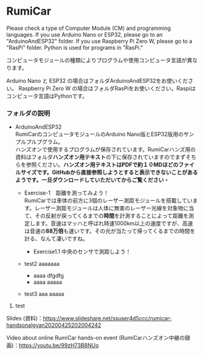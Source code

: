 # RumiCar

Please check a type of Computer Module (CM) and programming languages. If you use Arduino Nano or ESP32, please go to an "ArduinoAndESP32" folder. If you use Raspberry Pi Zero W, please go to a "RasPi" folder. Python is used for programs in "RasPi."

コンピュータモジュールの種類によりプログラムや使用コンピュータ言語が異なります。

Arduino Nano と ESP32 の場合はフォルダArduinoAndESP32をお使いください。
Raspberry Pi Zero W の場合はフォルダRasPiをお使いください。Raspiはコンピュータ言語はPythonです。

### フォルダの説明

- ArduinoAndESP32<br>RumiCarのコンピュータモジュールのArduino Nano版とESP32版用のサンプルプルプグラム。<br>ハンズオンで使用するプログラムが保存されています。RumiCarハンズ用の資料はフォルダ**ハンズオン用テキスト**の下に保存されていますのでまずそちらを参照ください。**ハンズオン用テキストはPDFで約１０MDほどのファイルサイズです。GitHubから直接参照しようとすると表示できないことがあるようです。一旦ダウンロードしていただいてからご覧ください・**

  - Exercise-1　距離を測ってみよう！<br>RumiCarでは車体の前方に3個のレーザー測距モジュールを搭載しています。レーザー測距モジュールは人体に無害のレーザー光線を対象物に当て、その反射が戻ってくるまでの**時間**を計測することによって距離を測定します。音速はマッハと呼ばれ時速1000km以上の速度ですが、高速は音速の**88万倍**も速いです。その光が当たって帰ってくるまでの時間を計る、なんて凄いですね。
  
    - Exercise1.1 中央のセンサで測距しよう！
  - test2    aaaaaaa
    - aaaa  dfgdfg
    - aaaa   aaaaa
  - test3 aaa
aaaaa

1. test


Slides (資料)：https://www.slideshare.net/ssuser4d5ccc/rumicar-handsonalgyan20200425202004242

Video about online RumiCar hands-on event (RumiCarハンズオン中継の録画)：https://youtu.be/99zH73B8NUo
